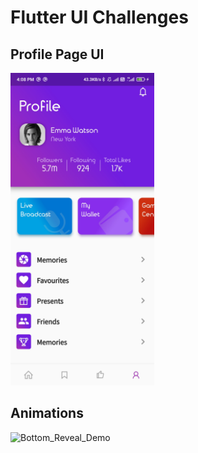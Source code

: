 # Flutter UI Challenges

## Profile Page UI
<img src="Profile\Screenshot\ProfilePage.jpg" height="500em">

## Animations
![Bottom_Reveal_Demo](BottomRevealClone/demo.gif)

